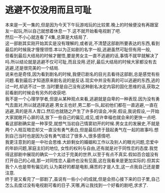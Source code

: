 # 逃避不仅没用而且可耻

本来是一天一集的,但是因为今天下午玩游戏玩的比较累.晚上的时候便没有再跟室友一起玩,所以自己就想着休息一下.这不就开始看电视剧了吧.  
然后一不小心就连看了4集,总算是大结局了.  
这一部剧其实刚开始其实是没有理解的,或者说,不清楚这部剧所要表达的东西,看到最后的时候我才慢慢领悟.本以为正如剧的名字一般,逃避虽然可耻但有用一般,  
但看到最后大结局的时候才醒悟,要是男女主一直不逃避的话,事情不就早就解决了吗.所以结论就是逃避不仅可可耻,而且没用.还好,最后大结局的时候大家都没有去逃避,还是很完美的一个结局.  
说来也是奇怪,因为看到剧名的时候,我便已剧名的目光去看待这部剧,总是感觉有些问题.看到最后才知道原来剧名说的是反话.现实中并没有真的可以逃避的东西,逃的过一时,却逃不过一世.当时要是自己没有这种剧名决定内容的固化思维的话,获取之前看剧的时候会有另外的收获吧.  
我不是一个心理学学者,但是从某种观点来看,逃避就是自卑的一种表现.因为没有勇气去面对,所以就选择逃避.男女主也好,男二那一队,起初他们都在一直逃避,一直在逃避,真的是吊人胃口.然后也就随之产生了许多的误会,冲突.假设,我说假设,一开始大家就敞开心扉的话,放下一些自己的偏见,成见,或许幸福也就会来的更快一点吧.  
看这部剧确实是一种享受,就想气当初自己情窦初开的时候.男女主的发展史,不就是两个人相互暗恋却又一直没有勇气表白,但是最后终于鼓起勇气在一起的故事吗.想到自己当时也是因为没有勇气错过了很多人,很多感情吧.  
我更注意到的是一中社会思维.大龄剩女的婚姻和工作以及别人的眼光问题,恋爱中的年龄问题,家庭主妇的地位, 女性的权利与自由,还有就是对于同性恋的态度.我觉得这部剧中展现的确实一个太过于完美的世界,以至于有点不真实.假如百合姐没有打开自己的心结,那一对同性恋人最终也没有见面,这在我看来是更加实际的.但其实我个人也是带有偏见的,认为美好的都是电影,痛苦的才是人生,这一点我自己还是要注意.  
终于是又看完了一部剧了,虽说有一些小小的成就,但是会担心接下来的日子里,自己怎么去度过没有电视剧可看的日子.天哪,再让我找到一个好看的剧吧,求求了.
